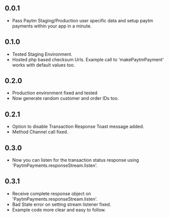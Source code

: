## 0.0.1

* Pass Paytm Staging/Production user specific data and setup paytm payments within your app in a minute.

## 0.1.0

* Tested Staging Environment.
* Hosted php based checksum Urls. Example call to 'makePaytmPayment' works with default values too.

## 0.2.0

* Production environment fixed and tested
* Now generate random customer and order IDs too.

## 0.2.1

* Option to disable Transaction Response Toast message added.
* Method Channel call fixed.

## 0.3.0

* Now you can listen for the transaction status response using 'PaytmPayments.responseStream.listen'.

## 0.3.1

* Receive complete response object on 'PaytmPayments.responseStream.listen'.
* Bad State error on setting stream listener fixed.
* Example code more clear and easy to follow.